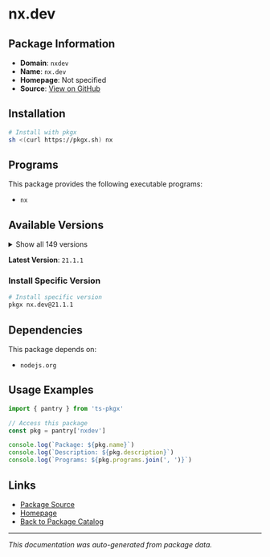 # nx.dev

> 

## Package Information

- **Domain**: `nxdev`
- **Name**: `nx.dev`
- **Homepage**: Not specified
- **Source**: [View on GitHub](https://github.com/pkgxdev/pantry/tree/main/projects/nx.dev/package.yml)

## Installation

```bash
# Install with pkgx
sh <(curl https://pkgx.sh) nx
```

## Programs

This package provides the following executable programs:

- `nx`

## Available Versions

<details>
<summary>Show all 149 versions</summary>

- `21.1.1`, `21.1.0`, `21.0.4`, `21.0.3`, `21.0.2`
- `21.0.1`, `21.0.0`, `20.8.2`, `20.8.1`, `20.8.0`
- `20.7.2`, `20.7.1`, `20.7.0`, `20.6.4`, `20.6.3`
- `20.6.2`, `20.6.1`, `20.6.0`, `20.5.1`, `20.5.0`
- `20.4.6`, `20.4.5`, `20.4.4`, `20.4.3`, `20.4.2`
- `20.4.1`, `20.4.0`, `20.3.4`, `20.3.3`, `20.3.2`
- `20.3.1`, `20.3.0`, `20.2.2`, `20.2.1`, `20.2.0`
- `20.1.4`, `20.1.3`, `20.1.2`, `20.1.1`, `20.1.0`
- `20.0.13`, `20.0.12`, `20.0.11`, `20.0.10`, `20.0.9`
- `20.0.8`, `20.0.7`, `20.0.6`, `20.0.5`, `20.0.4`
- `20.0.3`, `20.0.2`, `20.0.1`, `20.0.0`, `19.8.14`
- `19.8.13`, `19.8.12`, `19.8.11`, `19.8.10`, `19.8.9`
- `19.8.8`, `19.8.7`, `19.8.6`, `19.8.5`, `19.8.4`
- `19.8.3`, `19.8.2`, `19.8.1`, `19.8.0`, `19.7.5`
- `19.7.4`, `19.7.3`, `19.7.2`, `19.7.1`, `19.7.0`
- `19.6.7`, `19.6.6`, `19.6.5`, `19.6.4`, `19.6.3`
- `19.6.2`, `19.6.1`, `19.6.0`, `19.5.10`, `19.5.9`
- `19.5.8`, `19.5.7`, `19.5.6`, `19.5.5`, `19.5.4`
- `19.5.3`, `19.5.2`, `19.5.1`, `19.5.0`, `19.4.4`
- `19.4.3`, `19.4.2`, `19.4.1`, `19.4.0`, `19.3.2`
- `19.3.1`, `19.3.0`, `19.2.3`, `19.2.2`, `19.2.1`
- `19.2.0`, `19.1.2`, `19.1.1`, `19.1.0`, `19.0.8`
- `19.0.7`, `19.0.6`, `19.0.5`, `19.0.4`, `19.0.3`
- `19.0.2`, `19.0.1`, `19.0.0`, `18.3.5`, `18.3.4`
- `18.3.3`, `18.3.2`, `18.3.1`, `18.3.0`, `18.2.4`
- `18.2.3`, `18.2.2`, `18.2.1`, `18.2.0`, `18.1.3`
- `18.1.2`, `18.1.1`, `18.1.0`, `18.0.8`, `18.0.7`
- `18.0.6`, `18.0.5`, `18.0.4`, `18.0.3`, `18.0.2`
- `18.0.1`, `18.0.0`, `17.3.2`, `17.3.1`, `17.3.0`
- `17.2.7`, `17.0.6`, `17.0.5`, `17.0.4`

</details>

**Latest Version**: `21.1.1`

### Install Specific Version

```bash
# Install specific version
pkgx nx.dev@21.1.1
```

## Dependencies

This package depends on:

- `nodejs.org`

## Usage Examples

```typescript
import { pantry } from 'ts-pkgx'

// Access this package
const pkg = pantry['nxdev']

console.log(`Package: ${pkg.name}`)
console.log(`Description: ${pkg.description}`)
console.log(`Programs: ${pkg.programs.join(', ')}`)
```

## Links

- [Package Source](https://github.com/pkgxdev/pantry/tree/main/projects/nx.dev/package.yml)
- [Homepage](#)
- [Back to Package Catalog](../package-catalog.md)

---

*This documentation was auto-generated from package data.*
